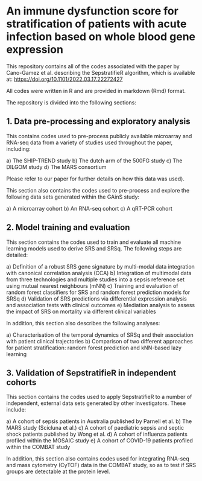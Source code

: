 # An immune dysfunction score for stratification of patients with acute infection based on whole blood gene expression

This repository contains all of the codes associated with the paper by Cano-Gamez et al. describing the SepstratifieR algorithm, which is available at: https://doi.org/10.1101/2022.03.17.22272427

All codes were written in R and are provided in markdown (Rmd) format.

The repository is divided into the following sections:

## 1. Data pre-processing and exploratory analysis
This contains codes used to pre-process publicly available microarray and RNA-seq data from a variety of studies used throughout the paper, including:

a) The SHIP-TREND study
b) The dutch arm of the 500FG study
c) The DILGOM study
d) The MARS consortium

Please refer to our paper for further details on how this data was used). 

This section also contains the codes used to pre-process and explore the following data sets generated within the GAinS study:

a) A microarray cohort
b) An RNA-seq cohort
c) A qRT-PCR cohort


## 2. Model training and evaluation
This section contains the codes used to train and evaluate all machine learning models used to derive SRS and SRSq. The following steps are detailed:

a) Definition of a robust SRS gene signature by multi-modal data integration with canonical correlation analysis (CCA)
b) Integration of multimodal data from three technologies and multiple studies into a sepsis reference set using mutual nearest neighbours (mNN)
c) Training and evaluation of random forest classifiers for SRS and random forest prediction models for SRSq
d) Validation of SRS predictions via differential expression analysis and association tests with clinical outcomes
e) Mediation analysis to assess the impact of SRS on mortality via different clinical variables 


In addition, this section also describes the following analyses:

a) Characterisation of the temporal dynamics of SRSq and their association with patient clinical trajectories
b) Comparison of two different approaches for patient stratification: random forest prediction and kNN-based lazy learning


## 3. Validation of SepstratifieR in independent cohorts
This section contains the codes used to apply SepstratifieR to a number of independent, external data sets generated by other investigators. These include:

a) A cohort of sepsis patients in Australia published by Parnell et al.
b) The MARS study (Scicluna et al.)
c) A cohort of paediatric sepsis and septic shock patients published by Wong et al.
d) A cohort of influenza patients profiled within the MOSAIC study
e) A cohort of COVID-19 patients profiled within the COMBAT study

In addition, this section also contains  codes used for integrating RNA-seq and mass cytometry (CyTOF) data in the COMBAT study, so as to test if SRS groups are detectable at the protein level.


